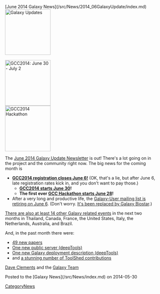 <div class='newsItemHeader'>[June 2014 Galaxy News](/src/News/2014_06GalaxyUpdate/index.md)</div>

<div class='right'>
<a href='/src/GalaxyUpdates/2014_06/index.md'><img src="/src/Images/Logos/GalaxyUpdate200.png" alt="Galaxy Updates" width=150 /></a><br /><br /> <a href='/src/GalaxyUpdates/2014_06/index.md#registration-closes-june-6'><img src="/src/Images/Logos/GCC2014LogoWide200.png" alt="GCC2014: June 30 - July 2" width="150" /></a><br />
<a href='/src/GalaxyUpdates/2014_05/index.md#galaxy-hackathon-at-gcc2014'><img src="/src/Images/Logos/GCC2014HackLogoSquare.png" alt="GCC2014 Hackathon" width="150" /></a> 
</div>

The [June 2014 Galaxy Update Newsletter](/src/GalaxyUpdates/2014_06/index.md) is out!  There's a lot going on in the project and the community right now.  The big news for the coming month is
 
* **[GCC2014 registration closes June 6!](/src/GalaxyUpdates/2014_06/index.md#gcc2014-june-30---july-2-baltimore)**
    (OK, that's a lie, but after June 6, late registration rates kick in, and you don't want to pay those.)
  * **[GCC2014 starts June 30](/src/GalaxyUpdates/2014_06/index.md#gcc2014-june-30---july-2-baltimore)!**
  * **The first ever [GCC Hackathon starts June 28](/src/GalaxyUpdates/2014_06/index.md#galaxy-hackathon-at-gcc2014)!**
* After a very long and productive life, the [Galaxy-User mailing list is retiring on June 6](/src/GalaxyUpdates/2014_06/index.md#galaxy-user-being-retired-june-6).  (Don't worry. [It's been replaced by Galaxy Biostar](/src/GalaxyUpdates/2014_06/index.md#galaxy-user-being-retired-june-6).)

[There are also at least 14 other Galaxy related events](/src/GalaxyUpdates/2014_06/index.md#other-events) in the next two months in Thailand, Canada, France, the United States, Italy, the Netherlands, Australia, and Brazil.

And, in the past month there were:

* [49 new papers](/src/GalaxyUpdates/2014_06/index.md#new-papers)
* [One new public server (deepTools)](/src/GalaxyUpdates/2014_06/index.md#new-public-servers)
* [One new Galaxy deployment description (deepTools)](/src/GalaxyUpdates/2014_06/index.md#galaxy-community-hubs)
* and [a stunning number of ToolShed contributions](/src/GalaxyUpdates/2014_06/index.md#toolshed-contributions)

[Dave Clements](/src/DaveClements/index.md) and the [Galaxy Team](/src/GalaxyTeam/index.md)

<div class='newsItemFooter'>Posted to the [Galaxy News](/src/News/index.md) on 2014-05-30</div>

[CategoryNews](/src/CategoryNews/index.md)
